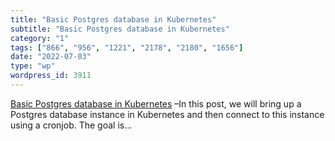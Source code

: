 ```yaml
---
title: "Basic Postgres database in Kubernetes"
subtitle: "Basic Postgres database in Kubernetes"
category: "1"
tags: ["866", "956", "1221", "2178", "2180", "1656"]
date: "2022-07-03"
type: "wp"
wordpress_id: 3911
---
```

[ Basic Postgres database in Kubernetes]( https://itnext.io/basic-postgres-database-in-kubernetes-23c7834d91ef) –In this post, we will bring up a Postgres database instance in Kubernetes and then connect to this instance using a cronjob. The goal is…